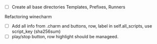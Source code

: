 - [ ] Create all base directories Templates, Prefixes, Runners


Refactoring winecharm

- [ ] Add all info from .charm and buttons, row, label in self.all_scripts, use script_key (sha256sum)
- [ ] play/stop button, row highlight should be manageed.
